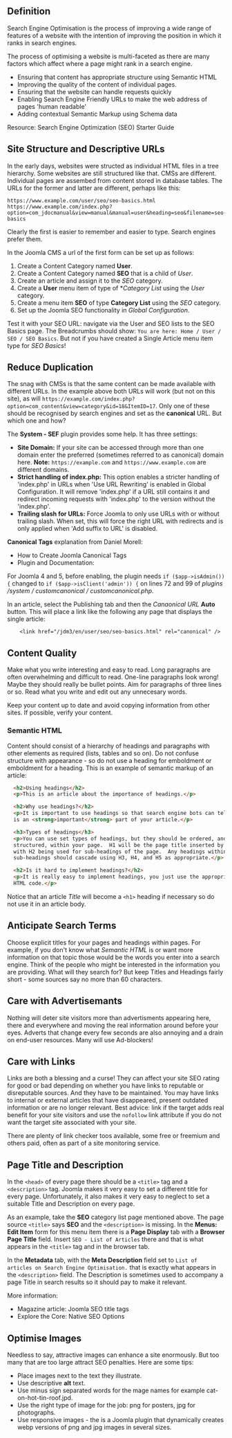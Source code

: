 <!-- Filename: jdocmanual?manual=user&heading=seo&filename=seo-basics.md / Display title: SEO Basics -->

## Definition

Search Engine Optimisation is the process of improving a wide range of features
of a website with the intention of improving the position in which it ranks in
search engines.

The process of optimising a website is multi-faceted as there are many factors
which affect where a page might rank in a search engine.

- Ensuring that content has appropriate structure using Semantic HTML
- Improving the quality of the content of individual pages.
- Ensuring that the website can handle requests quickly
- Enabling Search Engine Friendly URLs to make the web address of pages
  'human readable'
- Adding contextual Semantic Markup using Schema data

Resource: Search Engine Optimization (SEO) Starter Guide

## Site Structure and Descriptive URLs

In the early days, websites were structed as individual HTML files in a tree
hierarchy. Some websites are still structured like that. CMSs are different.
Individual pages are assembed from content stored in database tables. The URLs
for the former and latter are different, perhaps like this:
```
https://www.example.com/user/seo/seo-basics.html
https://www.example.com/index.php?option=com_jdocmanual&view=manual&manual=user&heading=seo&filename=seo-basics
```
Clearly the first is easier to remember and easier to type. Search engines
prefer them.

In the Joomla CMS a url of the first form can be set up as follows:

1. Create a Content Category named **User**.
2. Create a Content Category named **SEO** that is a child of *User*.
3. Create an article and assign it to the *SEO* category.
4. Create a **User** menu item of type of **Category List* using the *User* category.
5. Create a menu item **SEO** of type **Category List** using the *SEO* category.
6. Set up the Joomla SEO functionality in *Global Configuration*.

Test it with your SEO URL: navigate via the User and SEO lists to the SEO Basics
page. The Breadcrumbs should show: `You are here: Home / User / SEO / SEO Basics`.
But not if you have created a Single Article menu item type for *SEO Basics*!

## Reduce Duplication

The snag with CMSs is that the same content can be made available with different
URLs. In the example above both URLs will work (but not on this site), as will
`https://example.com/index.php?option=com_content&view=category&id=18&ItemID=17`.
Only one of these should be recognised by search engines and set as the
**canonical** URL. But which one and how?

The **System - SEF** plugin provides some help. It has three settings:

* **Site Domain:** If your site can be accessed through more than one domain
enter the preferred (sometimes referred to as canonical) domain here. **Note:**
`https://example.com` and `https://www.example.com` are different domains.
* **Strict handling of index.php:** This option enables a stricter handling of
'index.php' in URLs when 'Use URL Rewriting' is enabled in Global Configuration.
It will remove 'index.php' if a URL still contains it and redirect incoming
requests with 'index.php' to the version without the 'index.php'.
* **Trailing slash for URLs:** Force Joomla to only use URLs with or without
trailing slash. When set, this will force the right URL with redirects and is
only applied when 'Add suffix to URL' is disabled.

**Canonical Tags** explanation from Daniel Morell:

* How to Create Joomla Canonical Tags
* Plugin and Documentation:

For Joomla 4 and 5, before enabling, the plugin needs `if ($app->isAdmin()) {`
changed to `if ($app->isClient('admin')) {` on lines 72 and 99 of
*plugins /system / customcanonical / customcanonical.php*.

In an article, select the Publishing tab and then the *Canaonical URL* **Auto**
button. This will place a link like the following any page that displays the
single article:
```
    <link href="/jdm3/en/user/seo/seo-basics.html" rel="canonical" />
```
## Content Quality

Make what you write interesting and easy to read. Long paragraphs are often
overwhelming and difficult to read. One-line paragraphs look wrong! Maybe they
should really be bullet points. Aim for paragraphs of three lines or so. Read
what you write and edit out any unnecesary words.

Keep your content up to date and avoid copying information from other sites.
If possible, verify your content.

### Semantic HTML

Content should consist of a hierarchy of headings and paragraphs with other
elements as required (lists, tables and so on). Do not confuse structure with
appearance - so do not use a heading for emboldment or emboldment for a heading.
This is an example of semantic markup of an article:

```html
  <h2>Using headings</h2>
  <p>This is an article about the importance of headings.</p>

  <h2>Why use headings?</h2>
  <p>It is important to use headings so that search engine bots can tell what
  is an <strong>important</strong> part of your article.</p>

  <h3>Types of headings</h3>
  <p>You can use set types of headings, but they should be ordered, and
  structured, within your page.  H1 will be the page title inserted by Joomla,
  with H2 being used for sub-headings of the page.  Any headings within your
  sub-headings should cascade using H3, H4, and H5 as appropriate.</p>

  <h2>Is it hard to implement headings?</h2>
  <p>It is really easy to implement headings, you just use the appropriate
  HTML code.</p>
```
Notice that an article *Title* will become a `<h1>` heading if necessary so do
not use it in an article body.

## Anticipate Search Terms

Choose explicit titles for your pages and headings within pages. For example,
if you don't know what *Semantic HTML* is or want more information on that
topic those would be the words you enter into a search engine. Think of the
people who might be interested in the information you are providing. What will
they search for? But keep Titles and Headings fairly short - some sources say
no more than 60 characters.

## Care with Advertisemants

Nothing will deter site visitors more than advertisments appearing here, there
and everywhere and moving the real information around before your eyes. Adverts
that change every few seconds are also annoying and a drain on end-user
resources. Many will use Ad-blockers!

## Care with Links

Links are both a blessing and a curse! They can affect your site SEO rating for
good or bad depending on whether you have links to reputable or disreputable
sources. And they have to be maintained. You may have links to internal or
external articles that have disappeared, present outdated information or are no
longer relevant. Best advice: link if the target adds real benefit for your
site visitors and use the `nofollow` link attribute if you do not want the
target site associated with your site.

There are plenty of link checker toos available, some free or freemium and
others paid, often as part of a site monitoring service.

## Page Title and Description

In the `<head>` of every page there should be a `<title>` tag and a
`<description>` tag. Joomla makes it very easy to set a different title for
every page. Unfortunately, it also makes it very easy to neglect to set
a suitable Title and Description on every page.

As an example, take the **SEO** category list page mentioned above. The page
source `<title>` says **SEO** and the `<description>` is missing. In the
**Menus: Edit Item** form for this menu item there is a **Page Display** tab
with a **Browser Page Title** field. Insert `SEO - List of Articles` there and
that is what appears in the `<title>` tag and in the browser tab.

In the **Metadata** tab, with the **Meta Description** field set to
`List of articles on Search Engine Optimisation.` that is exactly what appears
in the `<description>` field. The Description is sometimes used to accompany
a page Title in search results so it should pay to make it relevant.

More information:
* Magazine article: Joomla SEO title tags
* Explore the Core: Native SEO Options

## Optimise Images

Needless to say, attractive images can enhance a site enormously. But too many
that are too large attract SEO penalties. Here are some tips:

* Place images next to the text they illustrate.
* Use descriptive **alt** text.
* Use minus sign separated words for the mage names for example
cat-on-hot-tin-roof.jpd.
* Use the right type of image for the job: png for posters, jpg for photographs.
* Use responsive images - the is a Joomla plugin that dynamically creates webp
versions of png and jpg images in several sizes.
